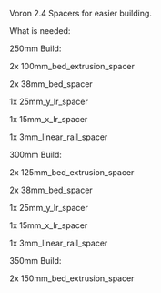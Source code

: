Voron 2.4 Spacers for easier building.

What is needed:

250mm Build:

2x 100mm_bed_extrusion_spacer

2x 38mm_bed_spacer

1x 25mm_y_lr_spacer

1x 15mm_x_lr_spacer

1x 3mm_linear_rail_spacer

300mm Build:

2x 125mm_bed_extrusion_spacer

2x 38mm_bed_spacer

1x 25mm_y_lr_spacer

1x 15mm_x_lr_spacer

1x 3mm_linear_rail_spacer

350mm Build:

2x 150mm_bed_extrusion_spacer